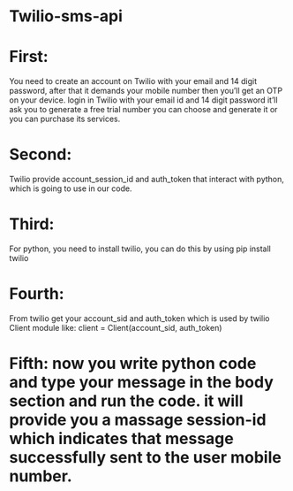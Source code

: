 # Twilio-sms-api
# First:
You need to create an account on Twilio with your email and 14 digit password, after that it demands your mobile number then you’ll get an OTP on your device.
login in Twilio with your email id and 14 digit password it’ll ask you to generate a free trial number you can choose and generate it or you can purchase its services.
# Second: 
Twilio provide account_session_id and auth_token that interact with python, which is going to use in our code.
# Third: 
For python, you need to install twilio, you can do this by using
pip install twilio
# Fourth: 
From twilio get your account_sid and auth_token which is used by twilio Client module like:
client = Client(account_sid, auth_token)
# Fifth: now you write python code and type your message in the body section and run the code. it will provide you a massage session-id which indicates that message successfully sent to the user mobile number.

